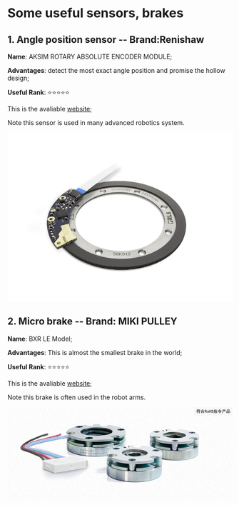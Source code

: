 # Some useful sensors, brakes

## 1. Angle position sensor -- Brand:Renishaw 

**Name**: AKSIM ROTARY ABSOLUTE ENCODER MODULE; 

**Advantages**: detect the most exact  angle position and promise the hollow design; 

**Useful Rank**: :star::star::star::star::star:

This is the avaliable [website](https://www.rls.si/cn_en/products/rotary-magnetic-encoders/absolute-encoders/aksim-rotary-absolute-encoder-module?___from_store=cn "Renshaw absolute angle sensor"); 

Note this sensor is used in many advanced robotics system.

![Alt text](https://raw.githubusercontent.com/markwu9494/WhatIHaveLearnedToday/master/Figure/aksim____1.jpeg)

## 2. Micro brake -- Brand: MIKI PULLEY

**Name**: BXR LE Model; 

**Advantages**: This is almost the smallest brake in the world;

**Useful Rank**: :star::star::star::star::star:

This is the avaliable [website](http://www.mikipulley.co.jp/EN/Products/ElectoromagneticClutchesAndBrakes/SpringActuatedTypeBrakes/BXR-LE/index.html#ble); 

Note this brake is often used in the robot arms.

![Alt text](https://raw.githubusercontent.com/markwu9494/WhatIHaveLearnedToday/master/Figure/cb_of_ble_l.jpg)
